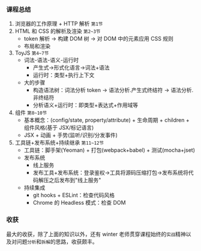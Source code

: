 ### 课程总结

1. 浏览器的工作原理 + HTTP 解析 `第1节`
2. HTML 和 CSS 的解析及渲染 `第2~3节`
   - token 解析 -> 构建 DOM 树 -> 对 DOM 中的元素应用 CSS 规则
   - 布局和渲染
3. ToyJS `第4~7节`
   - 词法-语法-语义-运行时
     - 产生式->形式化语言->词法+语法
     - 运行时：类型+执行上下文
   - 大的步骤
     - 构造语法树：词法分析 token -> 语法分析.产生式终结符 -> 语法分析.非终结符
     - 分析语义+运行时：即类型+表达式+作用域等
4. 组件 `第8~10节`
   - 基本概念：(config/state, property/attribute) + 生命周期 + children + 组件风格(基于 JSX/标记语言)
   - JSX + 动画 + 手势(监听/识别/分发事件)
5. 工具链+发布系统+持续继承 `第11~12节`
   - 工具链：脚手架(Yeoman) + 打包(webpack+babel) + 测试(mocha+jset)
   - 发布系统
     - 线上服务
     - 发布工具+发布系统：登录鉴权->工具将源码压缩打包->发布系统将代码解压之后发布到"线上服务"
   - 持续集成
     - git hooks + ESLint：检查代码风格
     - Chrome 的 Headless 模式：检查 DOM

### 收获

最大的收获，除了上面的知识以外，还有 winter 老师贯穿课程始终的`实战`精神以及对问题`分析`和`拆解`的思路，收获颇丰。
